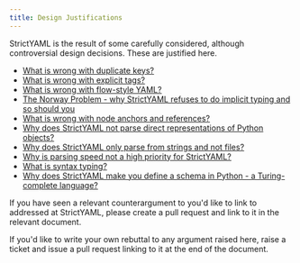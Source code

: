 ```yaml
---
title: Design Justifications
---
```


StrictYAML is the result of some carefully considered, although
controversial design decisions. These are justified here.

- [What is wrong with duplicate keys?](duplicate-keys-disallowed)
- [What is wrong with explicit tags?](explicit-tags-removed)
- [What is wrong with flow-style YAML?](flow-style-removed)
- [The Norway Problem - why StrictYAML refuses to do implicit typing and so should you](implicit-typing-removed)
- [What is wrong with node anchors and references?](node-anchors-and-references-removed)
- [Why does StrictYAML not parse direct representations of Python objects?](not-parse-direct-representations-of-python-objects)
- [Why does StrictYAML only parse from strings and not files?](only-parse-strings-not-files)
- [Why is parsing speed not a high priority for StrictYAML?](speed-not-a-priority)
- [What is syntax typing?](syntax-typing-bad)
- [Why does StrictYAML make you define a schema in Python - a Turing-complete language?](turing-complete-schema)


If you have seen a relevant counterargument to you'd like to link
to addressed at StrictYAML, please create a pull request and
link to it in the relevant document.

If you'd like to write your own rebuttal to any argument raised
here, raise a ticket and issue a pull request linking to it at
the end of the document.